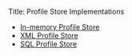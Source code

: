 Title: Profile Store Implementations

- [In-memory Profile Store](inmemory/about.html)
- [XML Profile Store](xml/about.html)
- [SQL Profile Store](sql/about.html)



